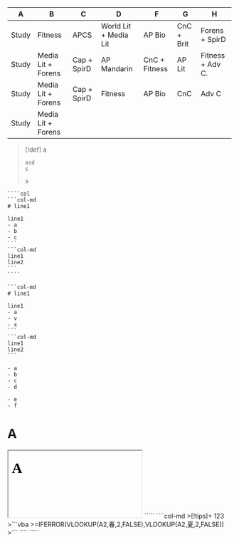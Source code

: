 
| A     | B                  | C           | D                     | F             | G          | H                |
| ----- | ------------------ | ----------- | --------------------- | ------------- | ---------- | ---------------- |
| Study | Fitness            | APCS        | World Lit + Media Lit | AP Bio        | CnC + Brit | Forens + SpirD   |
| Study | Media Lit + Forens | Cap + SpirD | AP Mandarin           | CnC + Fitness | AP Lit     | Fitness + Adv C. |
| Study | Media Lit + Forens | Cap + SpirD | Fitness               | AP Bio        | CnC        | Adv C            |
| Study | Media Lit + Forens |             |                       |               |            |                  |


> [!def] a
> ```col
> asd
> s
> 
> a
> ```

`````ad-note
````col
```col-md
# line1

line1
- a
- b
- c
```
```col-md
line1
line2
```
````
`````

````col
```col-md
# line1

line1
- a
- v
- x
```
```col-md
line1
line2
```
````

```col
- a
- b
- c
- d

- e
- f
```

# A
<iframe srcdoc="
    <html>
    <head>
    <script type='text/javascript'>
    function load() {
        let p = Array.from(parent.document.styleSheets)
        p.unshift('')
        let pSS = p.reduce(
            (x, i) => {
                let a = Array.from(i.cssRules)
                if (a.length == 0) {
                    return x
                }
                a.unshift('')
                return x + a.reduce(
                    (y, j) => {
                        return y + j.cssText
                    }
                )
            }
        )
        let style = document.createElement('style')
        style.type = 'text/css'
        style.innerHTML = pSS
        document.head.appendChild(style)
        console.log(style)
    }
    window.onload=load
    </script>
    </head>
    <body>
    <h1>A</h1>
    </body>
    </html>
    "></iframe>
`````
````col-md
>[!tips]+ 123
>```vba
>=IFERROR(VLOOKUP(A2,春,2,FALSE),VLOOKUP(A2,夏,2,FALSE))
>```
````
`````